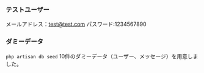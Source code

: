 ### テストユーザー
メールアドレス：test@test.com
パスワード:1234567890

### ダミーデータ
`php artisan db seed`
10件のダミーデータ（ユーザー、メッセージ）を用意しました。
